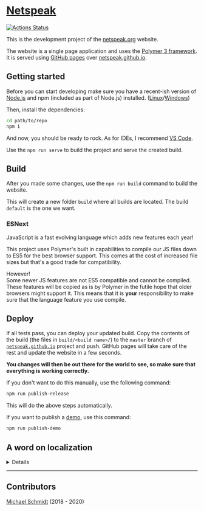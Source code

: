 # [Netspeak](https://netspeak.github.io)

[![Actions Status](https://github.com/netspeak/netspeak-client-web/workflows/Node.js%20CI/badge.svg)](https://github.com/netspeak/netspeak-client-web/actions)

This is the development project of the [netspeak.org](http://netspeak.org) website.

The website is a single page application and uses the [Polymer 3 framework](https://polymer-library.polymer-project.org/3.0/docs/devguide/feature-overview).
It is served using [GitHub pages](https://pages.github.com/) over [netspeak.github.io](https://github.com/netspeak/netspeak.github.io).

## Getting started

Before you can start developing make sure you have a recent-ish version of [Node.js](https://nodejs.org) and npm (included as part of Node.js) installed. ([Linux](https://nodejs.org/en/download/package-manager)/[Windows](https://nodejs.org/en/download/))

Then, install the dependencies:

```bash
cd path/to/repo
npm i
```

And now, you should be ready to rock. As for IDEs, I recommend [VS Code](https://code.visualstudio.com/).

Use the `npm run serve` to build the project and serve the created build.

## Build

After you made some changes, use the `npm run build` command to build the website.

This will create a new folder `build` where all builds are located. The build `default` is the one we want.

### ESNext

JavaScript is a fast evolving language which adds new features each year!

This project uses Polymer's built in capabilities to compile our JS files down to ES5 for the best browser support.
This comes at the cost of increased file sizes but that's a good trade for compatibility.

However! <br>
Some newer JS features are not ES5 compatible and cannot be compiled.
These features will be copied as is by Polymer in the futile hope that older browsers might support it.
This means that it is **your** responsibility to make sure that the language feature you use compile.

## Deploy

If all tests pass, you can deploy your updated build. Copy the contents of the build (the files in `build/<build name>/`) to the `master` branch of [`netspeak.github.io`](https://github.com/netspeak/netspeak.github.io) project and push. GitHub pages will take care of the rest and update the website in a few seconds.

**You changes will then be out there for the world to see, so make sure that everything is working correctly.**

If you don't want to do this manually, use the following command:

```bash
npm run publish-release
```

This will do the above steps automatically.

If you want to publish a [demo](https://netspeak.org/demo), use this command:

```bash
npm run publish-demo
```

## A word on localization

<details>

The website has its own localization system which is tied to [NetspeakElement](https://github.com/netspeak/netspeak.github.io/blob/develop/src/netspeak-app/netspeak-element.js).
Every element which extends this class will be assumed to be localized.
An element extending `NetspeakElement` has to have a static `is` and `importMeta` property.

To add a localization, add a new JSON file `{name}.{lang}.json` inside the `locales` directory which is in the same directory as the file of the element to localize. `name` is the exported `is` value of the element and `lang` is the language to localize.

Example:

```
locales/
    my-element.de.json
my-element.js
```

The correct JSON file will automatically be loaded. You can use the `loadLocalization` function to get the Promise which resolves the JSON for any class which has static `importMeta` and `is` properties.

Example:

```js
import { loadLocalization, NetspeakElement } from "/path/to/netspeak-element.js";

class MyElement extends NetspeakElement {
	static get importMeta() {
		return import.meta;
	}
	static get is() {
		return "my-element";
	}
	// properties, template, etc.

	constructor() {
		super(); // important!

		loadLocalization(MyElement).then(json => {
			if (json === false) {
				// In this case, the current language is the default language (en).
				// No localization will be loaded.
			} else {
				// do something with the language data.
			}
		});
	}
}
```

**But we can do even MORE!**

The `NetspeakElement` can also automatically insert the localization into the shadow DOM. To do so, it uses the ID of DOM elements. The JSON files also have to be of the format:

```js
{
    "template": {
        "id1": "message",
        "some-other-id": "hello",
        // and so on
    },
    // some other items
}
```

Localized message will be inserted into the shadow DOM asynchronously after the element has be connected to a host DOM. After this is done, the shadow DOM will not be touched again.

_Note:_ Only element with an ID **and** no child element at the time of the insertion can be localized this way.

</details>

---

## Contributors

[Michael Schmidt](mailto:mitchi5000.ms@googlemail.com) (2018 - 2020)
